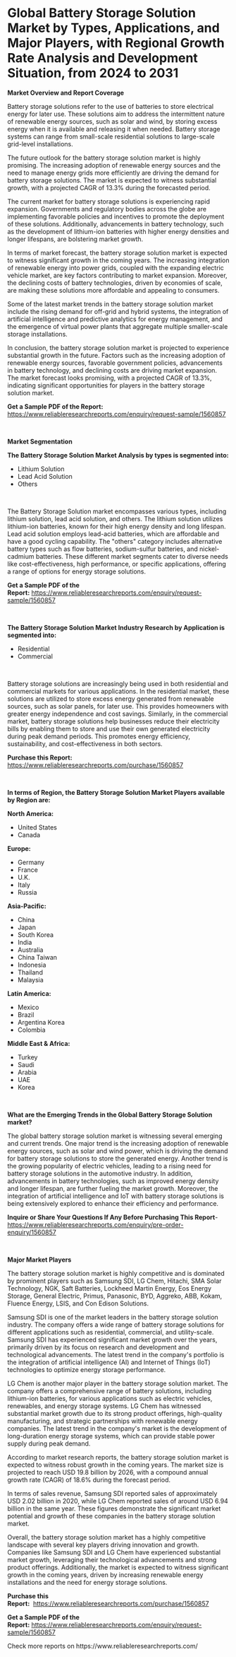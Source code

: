 <p><h1>Global Battery Storage Solution Market by Types, Applications, and Major Players, with Regional Growth Rate Analysis and Development Situation, from 2024 to 2031</h1></p><p><strong>Market Overview and Report Coverage</strong></p>
<p><p>Battery storage solutions refer to the use of batteries to store electrical energy for later use. These solutions aim to address the intermittent nature of renewable energy sources, such as solar and wind, by storing excess energy when it is available and releasing it when needed. Battery storage systems can range from small-scale residential solutions to large-scale grid-level installations.</p><p>The future outlook for the battery storage solution market is highly promising. The increasing adoption of renewable energy sources and the need to manage energy grids more efficiently are driving the demand for battery storage solutions. The market is expected to witness substantial growth, with a projected CAGR of 13.3% during the forecasted period.</p><p>The current market for battery storage solutions is experiencing rapid expansion. Governments and regulatory bodies across the globe are implementing favorable policies and incentives to promote the deployment of these solutions. Additionally, advancements in battery technology, such as the development of lithium-ion batteries with higher energy densities and longer lifespans, are bolstering market growth.</p><p>In terms of market forecast, the battery storage solution market is expected to witness significant growth in the coming years. The increasing integration of renewable energy into power grids, coupled with the expanding electric vehicle market, are key factors contributing to market expansion. Moreover, the declining costs of battery technologies, driven by economies of scale, are making these solutions more affordable and appealing to consumers.</p><p>Some of the latest market trends in the battery storage solution market include the rising demand for off-grid and hybrid systems, the integration of artificial intelligence and predictive analytics for energy management, and the emergence of virtual power plants that aggregate multiple smaller-scale storage installations.</p><p>In conclusion, the battery storage solution market is projected to experience substantial growth in the future. Factors such as the increasing adoption of renewable energy sources, favorable government policies, advancements in battery technology, and declining costs are driving market expansion. The market forecast looks promising, with a projected CAGR of 13.3%, indicating significant opportunities for players in the battery storage solution market.</p></p>
<p><strong>Get a Sample PDF of the Report:</strong> <a href="https://www.reliableresearchreports.com/enquiry/request-sample/1560857">https://www.reliableresearchreports.com/enquiry/request-sample/1560857</a></p>
<p>&nbsp;</p>
<p><strong>Market Segmentation</strong></p>
<p><strong>The Battery Storage Solution Market Analysis by types is segmented into:</strong></p>
<p><ul><li>Lithium Solution</li><li>Lead Acid Solution</li><li>Others</li></ul></p>
<p>&nbsp;</p>
<p><p>The Battery Storage Solution market encompasses various types, including lithium solution, lead acid solution, and others. The lithium solution utilizes lithium-ion batteries, known for their high energy density and long lifespan. Lead acid solution employs lead-acid batteries, which are affordable and have a good cycling capability. The "others" category includes alternative battery types such as flow batteries, sodium-sulfur batteries, and nickel-cadmium batteries. These different market segments cater to diverse needs like cost-effectiveness, high performance, or specific applications, offering a range of options for energy storage solutions.</p></p>
<p><strong>Get a Sample PDF of the Report:</strong>&nbsp;<a href="https://www.reliableresearchreports.com/enquiry/request-sample/1560857">https://www.reliableresearchreports.com/enquiry/request-sample/1560857</a></p>
<p>&nbsp;</p>
<p><strong>The Battery Storage Solution Market Industry Research by Application is segmented into:</strong></p>
<p><ul><li>Residential</li><li>Commercial</li></ul></p>
<p>&nbsp;</p>
<p><p>Battery storage solutions are increasingly being used in both residential and commercial markets for various applications. In the residential market, these solutions are utilized to store excess energy generated from renewable sources, such as solar panels, for later use. This provides homeowners with greater energy independence and cost savings. Similarly, in the commercial market, battery storage solutions help businesses reduce their electricity bills by enabling them to store and use their own generated electricity during peak demand periods. This promotes energy efficiency, sustainability, and cost-effectiveness in both sectors.</p></p>
<p><strong>Purchase this Report:</strong>&nbsp; <a href="https://www.reliableresearchreports.com/purchase/1560857">https://www.reliableresearchreports.com/purchase/1560857</a></p>
<p>&nbsp;</p>
<p><strong>In terms of Region, the Battery Storage Solution Market Players available by Region are:</strong></p>
<p>
    <p> <strong> North America: </strong>
        <ul>
            <li>United States</li>
            <li>Canada</li>
        </ul>
        </p> 
    <p> <strong> Europe: </strong>
        <ul>
            <li>Germany</li>
            <li>France</li>
            <li>U.K.</li>
            <li>Italy</li>
            <li>Russia</li>
        </ul>
        </p> 
    <p> <strong> Asia-Pacific: </strong>
        <ul>
            <li>China</li>
            <li>Japan</li>
            <li>South Korea</li>
            <li>India</li>
            <li>Australia</li>
            <li>China Taiwan</li>
            <li>Indonesia</li>
            <li>Thailand</li>
            <li>Malaysia</li>
        </ul>
        </p> 
    <p> <strong> Latin America: </strong>
        <ul>
            <li>Mexico</li>
            <li>Brazil</li>
            <li>Argentina Korea</li>
            <li>Colombia</li>
        </ul>
        </p> 
    <p> <strong> Middle East & Africa: </strong>
        <ul>
            <li>Turkey</li>
            <li>Saudi</li>
            <li>Arabia</li>
            <li>UAE</li>
            <li>Korea</li>
        </ul>
    </p>
    </p>
<p>&nbsp;</p>
<p><strong>What are the Emerging Trends in the Global Battery Storage Solution market?</strong></p>
<p><p>The global battery storage solution market is witnessing several emerging and current trends. One major trend is the increasing adoption of renewable energy sources, such as solar and wind power, which is driving the demand for battery storage solutions to store the generated energy. Another trend is the growing popularity of electric vehicles, leading to a rising need for battery storage solutions in the automotive industry. In addition, advancements in battery technologies, such as improved energy density and longer lifespan, are further fueling the market growth. Moreover, the integration of artificial intelligence and IoT with battery storage solutions is being extensively explored to enhance their efficiency and performance.</p></p>
<p><strong>Inquire or Share Your Questions If Any Before Purchasing This Report</strong>- <a href="https://www.reliableresearchreports.com/enquiry/pre-order-enquiry/1560857">https://www.reliableresearchreports.com/enquiry/pre-order-enquiry/1560857</a></p>
<p>&nbsp;</p>
<p><strong>Major Market Players</strong></p>
<p><p>The battery storage solution market is highly competitive and is dominated by prominent players such as Samsung SDI, LG Chem, Hitachi, SMA Solar Technology, NGK, Saft Batteries, Lockheed Martin Energy, Eos Energy Storage, General Electric, Primus, Panasonic, BYD, Aggreko, ABB, Kokam, Fluence Energy, LSIS, and Con Edison Solutions.</p><p>Samsung SDI is one of the market leaders in the battery storage solution industry. The company offers a wide range of battery storage solutions for different applications such as residential, commercial, and utility-scale. Samsung SDI has experienced significant market growth over the years, primarily driven by its focus on research and development and technological advancements. The latest trend in the company's portfolio is the integration of artificial intelligence (AI) and Internet of Things (IoT) technologies to optimize energy storage performance.</p><p>LG Chem is another major player in the battery storage solution market. The company offers a comprehensive range of battery solutions, including lithium-ion batteries, for various applications such as electric vehicles, renewables, and energy storage systems. LG Chem has witnessed substantial market growth due to its strong product offerings, high-quality manufacturing, and strategic partnerships with renewable energy companies. The latest trend in the company's market is the development of long-duration energy storage systems, which can provide stable power supply during peak demand.</p><p>According to market research reports, the battery storage solution market is expected to witness robust growth in the coming years. The market size is projected to reach USD 19.8 billion by 2026, with a compound annual growth rate (CAGR) of 18.6% during the forecast period.</p><p>In terms of sales revenue, Samsung SDI reported sales of approximately USD 2.02 billion in 2020, while LG Chem reported sales of around USD 6.94 billion in the same year. These figures demonstrate the significant market potential and growth of these companies in the battery storage solution market.</p><p>Overall, the battery storage solution market has a highly competitive landscape with several key players driving innovation and growth. Companies like Samsung SDI and LG Chem have experienced substantial market growth, leveraging their technological advancements and strong product offerings. Additionally, the market is expected to witness significant growth in the coming years, driven by increasing renewable energy installations and the need for energy storage solutions.</p></p>
<p><strong>Purchase this Report:</strong>&nbsp;&nbsp;<a href="https://www.reliableresearchreports.com/purchase/1560857">https://www.reliableresearchreports.com/purchase/1560857</a></p>
<p></p>
<p><strong>Get a Sample PDF of the Report:</strong>&nbsp;<a href="https://www.reliableresearchreports.com/enquiry/request-sample/1560857">https://www.reliableresearchreports.com/enquiry/request-sample/1560857</a></p>
<p>Check more reports on https://www.reliableresearchreports.com/</p>